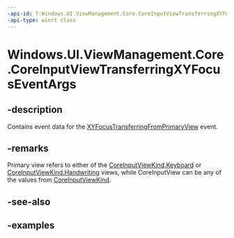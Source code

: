 ```yaml
---
-api-id: T:Windows.UI.ViewManagement.Core.CoreInputViewTransferringXYFocusEventArgs
-api-type: winrt class
---
```


<!-- Class syntax.
public class CoreInputViewTransferringXYFocusEventArgs 
-->

# Windows.UI.ViewManagement.Core.CoreInputViewTransferringXYFocusEventArgs

## -description

Contains event data for the [XYFocusTransferringFromPrimaryView](coreinputview_xyfocustransferringfromprimaryview.md) event.

## -remarks

Primary view refers to either of the [CoreInputViewKind.Keyboard](https://github.com/MicrosoftDocs/winrt-api/blob/docs/windows.ui.viewmanagement.core/coreinputviewkind.md#-field-keyboard1) or [CoreInputViewKind.Handwriting](https://github.com/MicrosoftDocs/winrt-api/blob/docs/windows.ui.viewmanagement.core/coreinputviewkind.md#-field-handwriting2) views, while CoreInputView can be any of the values from [CoreInputViewKind](coreinputviewkind.md).

## -see-also

## -examples
